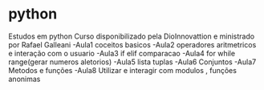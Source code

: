 # python
Estudos em python
Curso disponibilizado pela DioInnovattion e ministrado por Rafael Galleani
-Aula1 coceitos basicos
-Aula2 operadores aritmetricos e interação com o usuario
-Aula3 if elif comparacao
-Aula4 for while range(gerar numeros aletorios)
-Aula5 lista tuplas 
-Aula6 Conjuntos
-Aula7 Metodos e funções
-Aula8 Utilizar e interagir com modulos , funções anonimas



